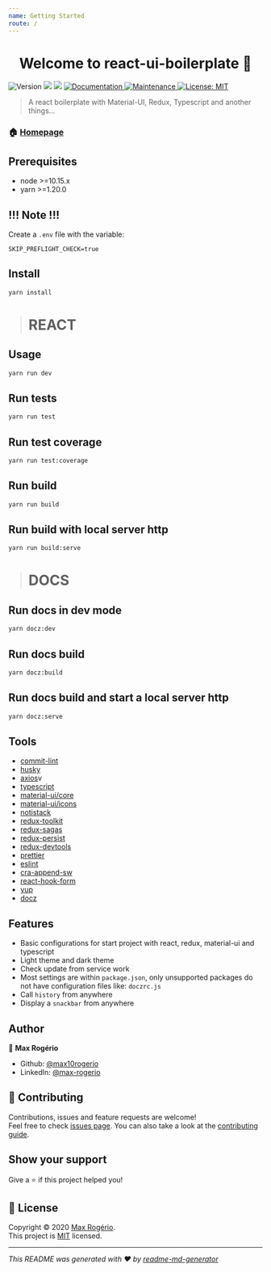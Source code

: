 ```yaml
---
name: Getting Started
route: /
---
```

<h1 align="center">Welcome to react-ui-boilerplate 👋</h1>
<p>
  <img alt="Version" src="https://img.shields.io/badge/version-0.0.1-blue.svg?cacheSeconds=2592000" />
  <img src="https://img.shields.io/badge/node-%3E%3D10.15.x-blue.svg" />
  <img src="https://img.shields.io/badge/yarn-%3E%3D1.20.0-blue.svg" />
  <a href="https://github.com/max10rogerio/react-ui-boilerplate#readme" target="_blank">
    <img alt="Documentation" src="https://img.shields.io/badge/documentation-yes-brightgreen.svg" />
  </a>
  <a href="https://github.com/max10rogerio/react-ui-boilerplate/graphs/commit-activity" target="_blank">
    <img alt="Maintenance" src="https://img.shields.io/badge/Maintained%3F-yes-green.svg" />
  </a>
  <a href="https://github.com/max10rogerio/react-ui-boilerplate/blob/master/LICENSE.md" target="_blank">
    <img src="https://camo.githubusercontent.com/3ccf4c50a1576b0dd30b286717451fa56b783512/68747470733a2f2f696d672e736869656c64732e696f2f62616467652f4c6963656e73652d4d49542d79656c6c6f772e737667" alt="License: MIT" data-canonical-src="https://img.shields.io/badge/License-MIT-yellow.svg" style="max-width:100%;" />
  </a>
</p>

> A react boilerplate with Material-UI, Redux, Typescript and another things...

### 🏠 [Homepage](https://github.com/max10rogerio/react-ui-boilerplate#readme)

## **Prerequisites**

- node >=10.15.x
- yarn >=1.20.0

## **!!! Note !!!**

Create a `.env` file with the variable:
```env
SKIP_PREFLIGHT_CHECK=true
```

## **Install**

```sh
yarn install
```

># **REACT**

## **Usage**

```sh
yarn run dev
```

## **Run tests**

```sh
yarn run test
```

## **Run test coverage**

```sh
yarn run test:coverage
```

## **Run build**

```sh
yarn run build
```

## **Run build with local server http**

```sh
yarn run build:serve
```

># **DOCS**

## **Run docs in dev mode**
```sh
yarn docz:dev
```

## **Run docs build**
```sh
yarn docz:build
```

## **Run docs build and start a local server http**
```sh
yarn docz:serve
```

## **Tools**

- [commit-lint](https://commitlint.js.org/#/)
- [husky](https://github.com/typicode/husky)
- [axios](https://github.com/axios/axios)v
- [typescript](https://www.typescriptlang.org/)
- [material-ui/core](https://material-ui.com/)
- [material-ui/icons](https://material-ui.com/components/material-icons/)
- [notistack](https://iamhosseindhv.com/notistack)
- [redux-toolkit](https://redux-toolkit.js.org/)
- [redux-sagas](https://redux-saga.js.org/)
- [redux-persist](https://github.com/rt2zz/redux-persist)
- [redux-devtools](https://github.com/reduxjs/redux-devtools)
- [prettier](https://prettier.io/)
- [eslint](https://eslint.org/)
- [cra-append-sw](https://github.com/tszarzynski/cra-append-sw)
- [react-hook-form](https://react-hook-form.com/get-started)
- [yup](https://github.com/jquense/yup)
- [docz](https://www.docz.site/)

## **Features**

- Basic configurations for start project with react, redux, material-ui and typescript
- Light theme and dark theme
- Check update from service work
- Most settings are within `package.json`, only unsupported packages do not have configuration files like: `doczrc.js`
- Call `history` from anywhere
- Display a `snackbar` from anywhere

## **Author**

👤 **Max Rogério**

* Github: [@max10rogerio](https://github.com/max10rogerio)
* LinkedIn: [@max-rogerio](https://linkedin.com/in/max-rogerio)

## 🤝 **Contributing**

Contributions, issues and feature requests are welcome!<br />Feel free to check [issues page](https://github.com/max10rogerio/react-ui-boilerplate/issues). You can also take a look at the [contributing guide](https://github.com/max10rogerio/react-ui-boilerplate/blob/master/.github/CONTRIBUTING.md).

## **Show your support**

Give a ⭐️ if this project helped you!

## 📝 **License**

Copyright © 2020 [Max Rogério](https://github.com/max10rogerio).<br />
This project is [MIT](https://github.com/max10rogerio/react-ui-boilerplate/blob/master/LICENSE.md) licensed.

***
_This README was generated with ❤️ by [readme-md-generator](https://github.com/kefranabg/readme-md-generator)_